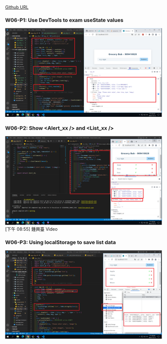 [Github URL](https://github.com/a88019401/1111-wp1-DEMO-909410028.git)

### W06-P1: Use DevTools to exam useState values

![](w06-p1.png)

### W06-P2: Show <Alert_xx /> and <List_xx />

![](w06-p2.png)
[下午 08:55] 鍾興臺
Video

### W06-P3: Using localStorage to save list data

![](w06-p3.png)

```

```
